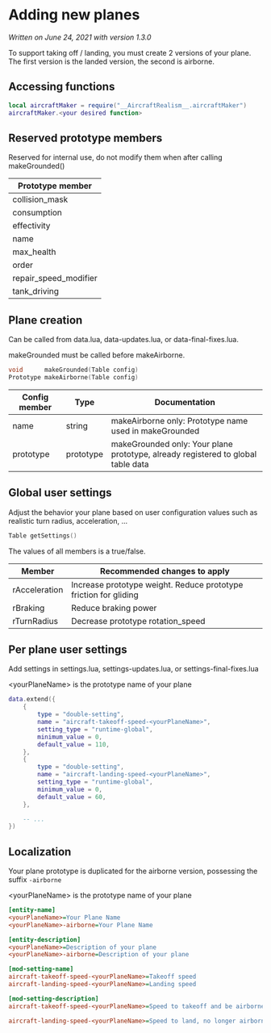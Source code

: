 # Adding new planes

*Written on June 24, 2021 with version 1.3.0*

To support taking off / landing, you must create 2 versions of your plane.
The first version is the landed version, the second is airborne.

## Accessing functions

```lua
local aircraftMaker = require("__AircraftRealism__.aircraftMaker")
aircraftMaker.<your desired function>
```

## Reserved prototype members

Reserved for internal use, do not modify them when after calling makeGrounded()

| Prototype member               |
|--------------------------------|
| collision_mask                 |
| consumption                    |
| effectivity                    |
| name                           |
| max_health                     |
| order                          |
| repair_speed_modifier          |
| tank_driving                   |

## Plane creation

Can be called from data.lua, data-updates.lua, or data-final-fixes.lua.

makeGrounded must be called before makeAirborne.

```c++
void      makeGrounded(Table config)
Prototype makeAirborne(Table config)
```
| Config member     | Type      | Documentation                                                                     |
|-------------------|-----------|-----------------------------------------------------------------------------------|
| name              | string    | makeAirborne only: Prototype name used in makeGrounded                            |
| prototype         | prototype | makeGrounded only: Your plane prototype, already registered to global table data  |

## Global user settings

Adjust the behavior your plane based on user configuration values such as realistic turn radius, acceleration, ...

```c++
Table getSettings()
```

The values of all members is a true/false.

| Member            | Recommended changes to apply                                                             |
|-------------------|------------------------------------------------------------------------------------------|
| rAcceleration     | Increase prototype weight. Reduce prototype friction for gliding                         |
| rBraking          | Reduce braking power                                                                     |
| rTurnRadius       | Decrease prototype rotation_speed                                                        |

## Per plane user settings

Add settings in settings.lua, settings-updates.lua, or settings-final-fixes.lua

\<yourPlaneName\> is the prototype name of your plane

```lua
data.extend({
    {
        type = "double-setting",
        name = "aircraft-takeoff-speed-<yourPlaneName>",
        setting_type = "runtime-global",
        minimum_value = 0,
        default_value = 110,
    },
    {
        type = "double-setting",
        name = "aircraft-landing-speed-<yourPlaneName>",
        setting_type = "runtime-global",
        minimum_value = 0,
        default_value = 60,
    },

    -- ...
})
```

## Localization

Your plane prototype is duplicated for the airborne version, possessing the suffix `-airborne`

\<yourPlaneName\> is the prototype name of your plane

```ini
[entity-name]
<yourPlaneName>=Your Plane Name
<yourPlaneName>-airborne=Your Plane Name

[entity-description]
<yourPlaneName>=Description of your plane
<yourPlaneName>-airborne=Description of your plane

[mod-setting-name]
aircraft-takeoff-speed-<yourPlaneName>=Takeoff speed
aircraft-landing-speed-<yourPlaneName>=Landing speed

[mod-setting-description]
aircraft-takeoff-speed-<yourPlaneName>=Speed to takeoff and be airborne, no longer colliding with anything (Should be greater than the landing speed)

aircraft-landing-speed-<yourPlaneName>=Speed to land, no longer airborne and has collision with other objects (Should be less than the takeoff speed)
```
